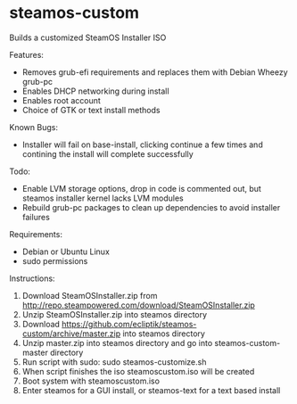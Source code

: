 steamos-custom
=======

Builds a customized SteamOS Installer ISO

Features:
* Removes grub-efi requirements and replaces them with Debian Wheezy grub-pc
* Enables DHCP networking during install
* Enables root account
* Choice of GTK or text install methods

Known Bugs:
* Installer will fail on base-install, clicking continue a few times and contining the install will complete successfully

Todo:
* Enable LVM storage options, drop in code is commented out, but steamos installer kernel lacks LVM modules
* Rebuild grub-pc packages to clean up dependencies to avoid installer failures

Requirements:
* Debian or Ubuntu Linux
* sudo permissions 

Instructions:
 1. Download SteamOSInstaller.zip from http://repo.steampowered.com/download/SteamOSInstaller.zip
 2. Unzip SteamOSInstaller.zip into steamos directory
 3. Download https://github.com/ecliptik/steamos-custom/archive/master.zip into steamos directory
 4. Unzip master.zip into steamos directory and go into steamos-custom-master directory
 5. Run script with sudo: sudo steamos-customize.sh
 6. When script finishes the iso steamoscustom.iso will be created
 7. Boot system with steamoscustom.iso
 8. Enter steamos for a GUI install, or steamos-text for a text based install
